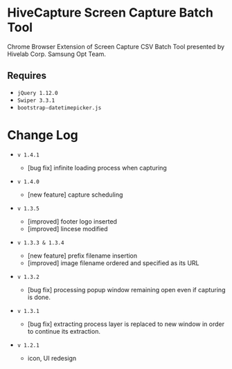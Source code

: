 HiveCapture Screen Capture Batch Tool
=========
Chrome Browser Extension of Screen Capture CSV Batch Tool presented by Hivelab Corp. Samsung Opt Team.


Requires
------------------
 * `jQuery 1.12.0`
 * `Swiper 3.3.1`
 * `bootstrap-datetimepicker.js`


Change Log
=====
 * `v 1.4.1`
	 * [bug fix] infinite loading process when capturing 


 * `v 1.4.0`
	 * [new feature] capture scheduling 
	 

 * `v 1.3.5`
	 * [improved] footer logo inserted
	 * [improved] lincese modified
	 

 * `v 1.3.3 & 1.3.4`
	 * [new feature] prefix filename insertion
	 * [improved] image filename ordered and specified as its URL
	 
 * `v 1.3.2`
	 * [bug fix] processing popup window remaining open even if capturing is done.
	 
 * `v 1.3.1`
	 * [bug fix] extracting process layer is replaced to new window in order to continue its extraction.
	 
* `v 1.2.1`
	* icon, UI redesign
